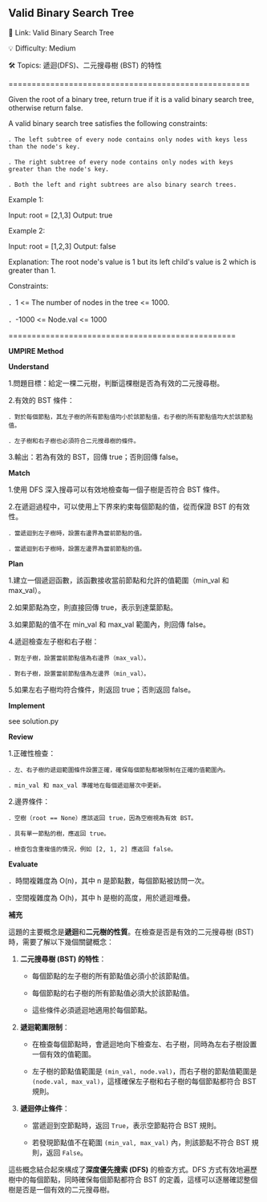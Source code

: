 **Valid Binary Search Tree**
-

🔗 Link: Valid Binary Search Tree

💡 Difficulty: Medium

🛠️ Topics: 遞迴(DFS)、二元搜尋樹 (BST) 的特性

====================================================

Given the root of a binary tree, return true if it is a valid binary search tree, otherwise return false.

A valid binary search tree satisfies the following constraints:

    ．The left subtree of every node contains only nodes with keys less than the node's key.
    
    ．The right subtree of every node contains only nodes with keys greater than the node's key.
    
    ．Both the left and right subtrees are also binary search trees.

Example 1:

Input: root = [2,1,3]
Output: true

Example 2:

Input: root = [1,2,3]
Output: false

Explanation: The root node's value is 1 but its left child's value is 2 which is greater than 1.

Constraints:

．1 <= The number of nodes in the tree <= 1000.

．-1000 <= Node.val <= 1000

=================================================

**UMPIRE Method**

**Understand**

1.問題目標：給定一棵二元樹，判斷這棵樹是否為有效的二元搜尋樹。

2.有效的 BST 條件：

    ．對於每個節點，其左子樹的所有節點值均小於該節點值，右子樹的所有節點值均大於該節點值。
    
    ．左子樹和右子樹也必須符合二元搜尋樹的條件。

3.輸出：若為有效的 BST，回傳 true；否則回傳 false。

**Match**

1.使用 DFS 深入搜尋可以有效地檢查每一個子樹是否符合 BST 條件。

2.在遞迴過程中，可以使用上下界來約束每個節點的值，從而保證 BST 的有效性。

    ．當遞迴到左子樹時，設置右邊界為當前節點的值。
    
    ．當遞迴到右子樹時，設置左邊界為當前節點的值。

**Plan**

1.建立一個遞迴函數，該函數接收當前節點和允許的值範圍（min_val 和 max_val）。

2.如果節點為空，則直接回傳 true，表示到達葉節點。

3.如果節點的值不在 min_val 和 max_val 範圍內，則回傳 false。

4.遞迴檢查左子樹和右子樹：

    ．對左子樹，設置當前節點值為右邊界（max_val）。
    
    ．對右子樹，設置當前節點值為左邊界（min_val）。

5.如果左右子樹均符合條件，則返回 true；否則返回 false。

**Implement**

see solution.py

**Review**

1.正確性檢查：

    ．左、右子樹的遞迴範圍條件設置正確，確保每個節點都被限制在正確的值範圍內。
    
    ．min_val 和 max_val 準確地在每個遞迴層次中更新。

2.邊界條件：

    ．空樹（root == None）應該返回 true，因為空樹視為有效 BST。
    
    ．具有單一節點的樹，應返回 true。
    
    ．檢查包含重複值的情況，例如 [2, 1, 2] 應返回 false。

**Evaluate**

．時間複雜度為 O(n)，其中 n 是節點數，每個節點被訪問一次。

．空間複雜度為 O(h)，其中 h 是樹的高度，用於遞迴堆疊。

**補充**

這題的主要概念是**遞迴**和**二元樹的性質**。在檢查是否是有效的二元搜尋樹 (BST) 時，需要了解以下幾個關鍵概念：

1. **二元搜尋樹 (BST) 的特性**：

   - 每個節點的左子樹的所有節點值必須小於該節點值。

   - 每個節點的右子樹的所有節點值必須大於該節點值。

   - 這些條件必須遞迴地適用於每個節點。

2. **遞迴範圍限制**：

   - 在檢查每個節點時，會遞迴地向下檢查左、右子樹，同時為左右子樹設置一個有效的值範圍。

   - 左子樹的節點值範圍是 `(min_val, node.val)`，而右子樹的節點值範圍是 `(node.val, max_val)`，這樣確保左子樹和右子樹的每個節點都符合 BST 規則。

4. **遞迴停止條件**：

   - 當遞迴到空節點時，返回 `True`，表示空節點符合 BST 規則。

   - 若發現節點值不在範圍 `(min_val, max_val)` 內，則該節點不符合 BST 規則，返回 `False`。

這些概念結合起來構成了**深度優先搜索 (DFS)** 的檢查方式。DFS 方式有效地遍歷樹中的每個節點，同時確保每個節點都符合 BST 的定義，這樣可以逐層確認整個樹是否是一個有效的二元搜尋樹。



